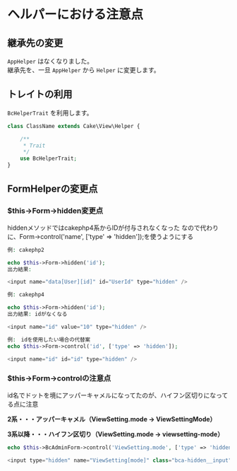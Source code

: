 # ヘルパーにおける注意点

## 継承先の変更

`AppHelper` はなくなりました。  
継承先を、一旦 `AppHelper` から `Helper` に変更します。

## トレイトの利用

`BcHelperTrait` を利用します。

```php
class ClassName extends Cake\View\Helper {

    /**
     * Trait
     */
    use BcHelperTrait;
}    
```

## FormHelperの変更点
### $this->Form->hidden変更点

hiddenメソッドではcakephp4系からIDが付与されなくなった
なので代わりに、Form->control('name', ['type' => 'hidden']);を使うようにする

```php
例: cakephp2

echo $this->Form->hidden('id');
出力結果:

<input name="data[User][id]" id="UserId" type="hidden" />

例: cakephp4

echo $this->Form->hidden('id');
出力結果: idがなくなる

<input name="id" value="10" type="hidden" />

例:　idを使用したい場合の代替案
echo $this->Form->control('id', ['type' => 'hidden']);

<input name="id" id="id" type="hidden" />
```
### $this->Form->controlの注意点

id名でドットを境にアッパーキャメルになってたのが、ハイフン区切りになってる点に注意

**2系・・・アッパーキャメル（ViewSetting.mode → ViewSettingMode）**

**3系以降・・・ハイフン区切り（ViewSetting.mode → viewsetting-mode）**

```php
echo $this->BcAdminForm->control('ViewSetting.mode', ['type' => 'hidden', 'value' => 'index']);

<input type="hidden" name="ViewSetting[mode]" class="bca-hidden__input" id="viewsetting-mode" value="index">
```

